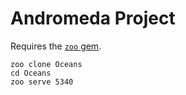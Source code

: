 Andromeda Project
=================

Requires the [`zoo` gem](https://github.com/zooniverse/Front-End-Assets/tree/app).

```
zoo clone Oceans
cd Oceans
zoo serve 5340
```
